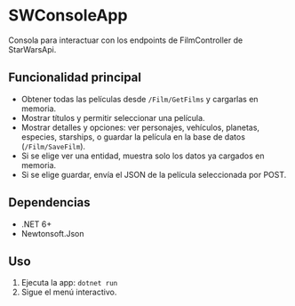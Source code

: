# SWConsoleApp

Consola para interactuar con los endpoints de FilmController de StarWarsApi.

## Funcionalidad principal
- Obtener todas las películas desde `/Film/GetFilms` y cargarlas en memoria.
- Mostrar títulos y permitir seleccionar una película.
- Mostrar detalles y opciones: ver personajes, vehículos, planetas, especies, starships, o guardar la película en la base de datos (`/Film/SaveFilm`).
- Si se elige ver una entidad, muestra solo los datos ya cargados en memoria.
- Si se elige guardar, envía el JSON de la película seleccionada por POST.

## Dependencias
- .NET 6+
- Newtonsoft.Json

## Uso
1. Ejecuta la app: `dotnet run`
2. Sigue el menú interactivo.
